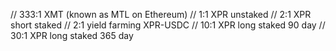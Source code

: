 
// 333:1 XMT (known as MTL on Ethereum)
// 1:1 XPR unstaked
// 2:1 XPR short staked
// 2:1 yield farming XPR-USDC
// 10:1 XPR long staked 90 day
// 30:1 XPR long staked 365 day
